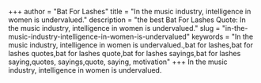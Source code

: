 +++
author = "Bat For Lashes"
title = "In the music industry, intelligence in women is undervalued."
description = "the best Bat For Lashes Quote: In the music industry, intelligence in women is undervalued."
slug = "in-the-music-industry-intelligence-in-women-is-undervalued"
keywords = "In the music industry, intelligence in women is undervalued.,bat for lashes,bat for lashes quotes,bat for lashes quote,bat for lashes sayings,bat for lashes saying,quotes, sayings,quote, saying, motivation"
+++
In the music industry, intelligence in women is undervalued.
